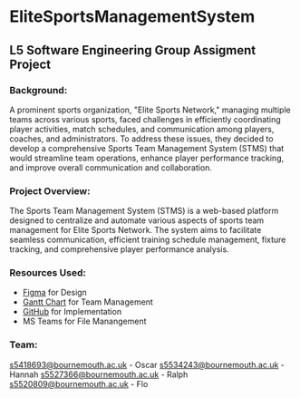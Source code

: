 # EliteSportsManagementSystem

## L5 Software Engineering Group Assigment Project

### Background:  

A prominent sports organization, "Elite Sports Network," managing multiple teams across various sports, faced challenges in efficiently coordinating player activities, match schedules, and communication among players, coaches, and administrators. To address these issues, they decided to develop a comprehensive Sports Team Management System (STMS) that would streamline team operations, enhance player performance tracking, and improve overall communication and collaboration. 

### Project Overview:  

The Sports Team Management System (STMS) is a web-based platform designed to centralize and automate various aspects of sports team management for Elite Sports Network. The system aims to facilitate seamless communication, efficient training schedule management, fixture tracking, and comprehensive player performance analysis. 

### Resources Used: 
  - [Figma](https://www.figma.com/) for Design
  - [Gantt Chart](https://www.onlinegantt.com/) for Team Management
  - [GitHub](https://www.github.com/) for Implementation
  - MS Teams for File Manangement

### Team: 
s5418693@bournemouth.ac.uk - Oscar 
s5534243@bournemouth.ac.uk - Hannah
s5527366@bournemouth.ac.uk - Ralph
s5520809@bournemouth.ac.uk - Flo 
